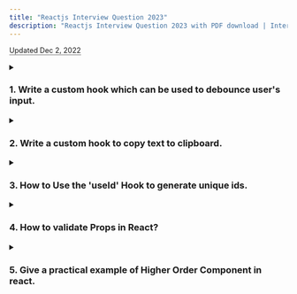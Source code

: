 ```yaml
---
title: "Reactjs Interview Question 2023"
description: "Reactjs Interview Question 2023 with PDF download | Interview Questions for Reactjs and Redux"
---
```


<span style=" font-size: 0.8rem; border-bottom: 1px solid grey;"> Updated Dec 2, 2022 </span>

<details>
<summary>
    <h3>1. Write a custom hook which can be used to debounce user's input.</h3> 
</summary>

```jsx
//hook
const useDebounce = (value, delay) => {
  const [debouncedValue, setDebouncedValue] = useState(value);

  useEffect(() => {
    const timeout = setTimeout(() => {
      setDebouncedValue(value);
    }, delay);

    return () => {
      clearTimeout(timeout);
    };
  }, [value]);

  return debouncedValue;
};

//example
const Counter = () => {
  const [value, setValue] = useState(0);
  const lastValue = useDebounce(value, 1000);

  return (
    <div>
      <p>
        Current Value: {value} | Debounced Value: {lastValue}
      </p>
      <button onClick={() => setValue(value + 1)}>Increment</button>
    </div>
  );
};
```

</details>

<details>
<summary>
    <h3>2. Write a custom hook to copy text to clipboard.</h3> 
</summary>

```jsx
//helper method
const copyToClipboard = (str) => {
  const elmnt = document.createElement("textarea");
  elmnt.value = str;
  elmnt.setAttribute("readonly", "");
  elmnt.style.position = "absolute";
  elmnt.style.left = "-9999px";
  document.body.appendChild(elmnt);
  const selected =
    document.getSelection().rangeCount > 0
      ? document.getSelection().getRangeAt(0)
      : false;
  elmnt.select();
  const success = document.execCommand("copy");
  document.body.removeChild(elmnt);
  if (selected) {
    document.getSelection().removeAllRanges();
    document.getSelection().addRange(selected);
  }
  return success;
};

//hook
const useCopyToClipboard = (text) => {
  const [copied, setCopied] = useState(false);

  const copy = useCallback(() => {
    if (!copied) setCopied(copyToClipboard(text));
  }, [text]);

  useEffect(() => () => setCopied(false), [text]);

  return [copied, copy];
};

//usage
const TextCopy = (props) => {
  const [copied, copy] = useCopyToClipboard("Text to copy!");
  return (
    <div>
      <button onClick={copy}>Click to copy</button>
      <span>{copied && "Copied!"}</span>
    </div>
  );
};
```

</details>

<details>
<summary>
    <h3>3. How to Use the 'useId' Hook to generate unique ids.</h3> 
</summary>

- useId does not take any parameters.

- useId returns a unique ID string associated with this particular useId call in this particular component.

```jsx
//usage
import { useId } from "react";

const App = () => {
  const id = useId();

  return (
    <form>
      <label htmlFor={`email-${id}`}>Email</label>
      <input type="text" id={`email-${id}`} name="email" />

      <label htmlFor={`password-${id}`}>Password</label>
      <input type="password" id={`password-${id}`} name="password" />
    </form>
  );
};

// 🔴 Bad Practise - Don't use for key
const id = useId();

return posts.map((post) => <article key={id}>...</article>);
```

</details>

<details>
<summary>
    <h3>4. How to validate Props in React?</h3> 
</summary>

- We can use 'prop-types' package

- Earlier, till React v15.5 this was there as part of React iteslf

```jsx
import PropTypes from "prop-types";

function MyComponent({ name }) {
  return <div>Hello, {name}</div>;
}

MyComponent.propTypes = {
  name: PropTypes.string,
};

export default MyComponent;
```

</details>

<details>
<summary>
    <h3>5. Give a practical example of Higher Order Component in react.</h3> 
</summary>

- Show a loader while a component waits for data

```jsx
//HOC
function WithLoading(Component) {
  return function WihLoadingComponent({ isLoading, ...props }) {
    if (!isLoading) return <Component {...props} />;
    return <p>Please wait, fetching your data in no time...</p>;
  };
}
export default WithLoading;

//usage
import UserListComponent from "./UserListComponent.js"; //importing component
import WithLoading from "./withLoading.js"; //importing HOC
const ListWithLoading = WithLoading(UserListComponent); //connect component with HOC

const App = () => {
  const [loading, setLoading] = useState(true);
  const [users, setUsers] = useState([]);
  useEffect(() => {
    //fetch data
    const dataFromApi = ["this is coming from API call", "don't show loader"];
    //at this time loader will be shown in the UI using HOC
    //data fetched successfully
    setUsers([...dataFromApi]);
    setLoading(false);
  }, []);

  return <ListWithLoading isLoading={loading} users={users} />;
};
```

</details>
